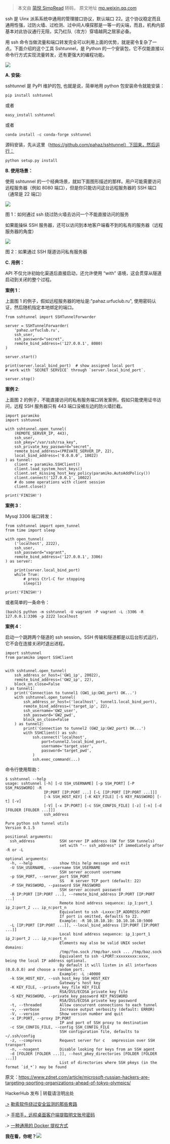 > 本文由 [简悦 SimpRead](http://ksria.com/simpread/) 转码， 原文地址 [mp.weixin.qq.com](https://mp.weixin.qq.com/s?__biz=MzAwMzIwNDYyNg==&mid=2650624995&idx=1&sn=14b4f560e6d38bccf29fde3dfc6dac79&chksm=8337409eb440c98887b265d8afb9bb3dca9f0456d9b2880f5bcf2f22385c57c1d168e0b009b1&mpshare=1&&srcid=&sharer_sharetime=1574872612322&sharer_shareid=cb64def495bb2bef15b1a9a543cdd734&from=timeline&scene=2&subscene=1&clicktime=1574904050&enterid=1574904050#rd)

ssh 是 Uinx 派系系统中通用的管理接口协议，默认端口 22。这个协议稳定而且通用性强，过防火墙、过检测、过中间人嗅探那是一等一的尖端，而且，机构内部基本对此协议通行无阻，实乃红队（攻方）穿墙越网之居家必备。

用 ssh 命令当做流量和端口转发完全可以利用上面的优势，就是密令复杂了一点。下面介绍的这个工具 Sshtunnel，是 Python 的一个安装包，它不仅能直接以命令行方式实现流量转发，还有更强大的编程功能。

![](https://mmbiz.qpic.cn/mmbiz_png/VT33z2qICCybUToAemKLfYd06BjAFnKJ3Qp42oX3XvZKLkbVHKXsBicOjDR6vYBmfzoLugTIRqtUEd9LpovEdTg/640?wx_fmt=png)

  

**A. 安装:**

sshtunnel 是 PyPI 维护的包, 也就是说，简单地用 python 包安装命令就能安装：

```
pip install sshtunnel
```

或者

```
easy_install sshtunnel
```

或者

```
conda install -c conda-forge sshtunnel
```

源码安装，先从这里（https://github.com/pahaz/sshtunnel）下回来，然后运行：

```
python setup.py install
```

**B. 使用场景：**

使用 sshtunnel 的一个经典场景，就如下面图形描述的那样。用户可能需要访问远程服务器（例如 8080 端口），但是你只能访问这台远程服务器的 SSH 端口（通常是 22 端口）

![](https://mmbiz.qpic.cn/mmbiz_png/VT33z2qICCybUToAemKLfYd06BjAFnKJ4FlfnDNqDqMgsBLjsVYuo5CplIHdZCY2gLk5wab3y1NQ6lMbwO21YA/640?wx_fmt=png)

图 1：如何通过 ssh 绕过防火墙去访问一个不能直接访问的服务

如果能操纵 SSH 服务器，还可以访问到本地客户端看不到的私有的服务器（远程服务器的角度）

![](https://mmbiz.qpic.cn/mmbiz_png/VT33z2qICCybUToAemKLfYd06BjAFnKJhAmCU5KDrH9YVsJfva2KFqEpEAZyySUqqdFhgkhI6pguVG50icPqfCQ/640?wx_fmt=png)

图 2：如果通过 SSH 隧道访问私有服务器

**C. 用例：**

API 不仅允许初始化渠道后直接启动，还允许使用 “with” 语境，这会贯穿从隧道启动到关闭的整个过程。

**案例 1**：

上面图 1 的例子，假如远程服务器的地址是:"pahaz.urfuclub.ru", 使用密码认证，然后随机指定本地绑定的端口。

```
from sshtunnel import SSHTunnelForwarder

server = SSHTunnelForwarder(
    'pahaz.urfuclub.ru',
    ssh_user,
    ssh_password="secret",
    remote_bind_address=('127.0.0.1', 8080)
)

server.start()

print(server.local_bind_port)  # show assigned local port
# work with `SECRET SERVICE` through `server.local_bind_port`.

server.stop()
```

**案例 2**:

上面图 2 的例子，不能直接访问的私有服务端口转发案例，假如只能使用证书访问，远程 SSH 服务器只有 443 端口没被左边的防火墙拦截。

```
import paramiko
import sshtunnel

with sshtunnel.open_tunnel(
    (REMOTE_SERVER_IP, 443),
    ssh_user,
    ssh_pkey="/var/ssh/rsa_key",
    ssh_private_key_password="secret",
    remote_bind_address=(PRIVATE_SERVER_IP, 22),
    local_bind_address=('0.0.0.0', 10022)
) as tunnel:
    client = paramiko.SSHClient()
    client.load_system_host_keys()
    client.set_missing_host_key_policy(paramiko.AutoAddPolicy())
    client.connect('127.0.0.1', 10022)
    # do some operations with client session
    client.close()

print('FINISH!')
```

**案例 3**：

Mysql 3306 端口转发：

```
from sshtunnel import open_tunnel
from time import sleep

with open_tunnel(
    ('localhost', 2222),
    ssh_user,
    ssh_password="vagrant",
    remote_bind_address=('127.0.0.1', 3306)
) as server:

    print(server.local_bind_port)
    while True:
        # press Ctrl-C for stopping
        sleep(1)

print('FINISH!')
```

或者简单的一条命令：

```
(bash)$ python -m sshtunnel -U vagrant -P vagrant -L :3306 -R 127.0.0.1:3306 -p 2222 localhost
```

**案例 4**：

启动一个跳跨两个隧道的 ssh session。SSH 传输和隧道都是以后台形式运行，它不会在连接关闭时退出进程。

```
import sshtunnel
from paramiko import SSHClient


with sshtunnel.open_tunnel(
    ssh_address_or_host=('GW1_ip', 20022),
    remote_bind_address=('GW2_ip', 22),
    block_on_close=False
) as tunnel1:
    print('Connection to tunnel1 (GW1_ip:GW1_port) OK...')
    with sshtunnel.open_tunnel(
        ssh_address_or_host=('localhost', tunnel1.local_bind_port),
        remote_bind_address=('target_ip', 22),
        ssh_username='GW2_user',
        ssh_password='GW2_pwd',
        block_on_close=False
    ) as tunnel2:
        print('Connection to tunnel2 (GW2_ip:GW2_port) OK...')
        with SSHClient() as ssh:
            ssh.connect('localhost',
                port=tunnel2.local_bind_port,
                username='target_user',
                password='target_pwd',
            )
            ssh.exec_command(...)
```

命令行使用帮助：

```
$ sshtunnel --help
usage: sshtunnel [-h] [-U SSH_USERNAME] [-p SSH_PORT] [-P SSH_PASSWORD] -R
                 IP:PORT [IP:PORT ...] [-L [IP:PORT [IP:PORT ...]]]
                 [-k SSH_HOST_KEY] [-K KEY_FILE] [-S KEY_PASSWORD] [-t] [-v]
                 [-V] [-x IP:PORT] [-c SSH_CONFIG_FILE] [-z] [-n] [-d [FOLDER [FOLDER ...]]]
                 ssh_address

Pure python ssh tunnel utils
Version 0.1.5

positional arguments:
  ssh_address           SSH server IP address (GW for SSH tunnels)
                        set with "-- ssh_address" if immediately after -R or -L

optional arguments:
  -h, --help            show this help message and exit
  -U SSH_USERNAME, --username SSH_USERNAME
                        SSH server account username
  -p SSH_PORT, --server_port SSH_PORT
                        SS   H server TCP port (default: 22)
  -P SSH_PASSWORD, --password SSH_PASSWORD
                        SSH server account password
  -R IP:PORT [IP:PORT ...], --remote_bind_address IP:PORT [IP:PORT ...]
                        Remote bind address sequence: ip_1:port_1 ip_2:port_2 ... ip_n:port_n
                        Equivalent to ssh -Lxxxx:IP_ADDRESS:PORT
                        If port is omitted, defaults to 22.
                        Example: -R 10.10.10.10: 10.10.10.10:5900
  -L [IP:PORT [IP:PORT ...]], --local_bind_address [IP:PORT [IP:PORT ...]]
                        Local bind address sequence: ip_1:port_1 ip_2:port_2 ... ip_n:port_n
                        Elements may also be valid UNIX socket domains:
                        /tmp/foo.sock /tmp/bar.sock ... /tmp/baz.sock
                        Equivalent to ssh -LPORT:xxxxxxxxx:xxxx,    being the local IP address optional.
                        By default it will listen in all interfaces (0.0.0.0) and choose a random port.
                        Example: -L :40000
  -k SSH_HOST_KEY, --ssh_host_key SSH_HOST_KEY
                        Gateway's host key
  -K KEY_FILE, --private_key_file KEY_FILE
                        RSA/DSS/ECDSA private key file
  -S KEY_PASSWORD, --private_key_password KEY_PASSWORD
                        RSA/DSS/ECDSA private key password
  -t, --threaded        Allow concurrent connections to each tunnel
  -v, --verbose         Increase output verbosity (default: ERROR)
  -V, --version         Show version number and quit
  -x IP:PORT, --proxy IP:PORT
                        IP and port of SSH proxy to destination
  -c SSH_CONFIG_FILE, --config SSH_CONFIG_FILE
                        SSH configuration file, defaults to ~/.ssh/config
  -z, --compress        Request server for c   ompression over SSH transport
  -n, --noagent         Disable looking for keys from an SSH agent
  -d [FOLDER [FOLDER ...]], --host_pkey_directories [FOLDER [FOLDER ...]]
                        List of directories where SSH pkeys (in the format `id_*`) may be found
```

原文：https://www.zdnet.com/article/microsoft-russian-hackers-are-targeting-sporting-organizations-ahead-of-tokyo-olympics/

HackerHub 发布 | 转载请注明出处  

[.>](http://mp.weixin.qq.com/s?__biz=MzAwMzIwNDYyNg==&mid=2650624864&idx=1&sn=91b3d5a9dc97a3fb3b0b1581672fdd09&chksm=8337401db440c90b9458381aea746aac7df5458147d95c2b974d9e4c9da4c21a31abf3505a06&scene=21#wechat_redirect) [勒索软件绕过安全监测的那些套路](http://mp.weixin.qq.com/s?__biz=MzAwMzIwNDYyNg==&mid=2650624949&idx=1&sn=f25c682d06a9ecfa7092fe822ddabbb8&chksm=833740c8b440c9de6aeace81f6cb6ee64a944e52b2bdd80092b427af8e50e19bcf48997ef22c&scene=21#wechat_redirect)

.> [手把手，远程桌面客户端提取明文账号密码](http://mp.weixin.qq.com/s?__biz=MzAwMzIwNDYyNg==&mid=2650624988&idx=1&sn=85338795727eac0ff2a7ebdce22a23c5&chksm=833740a1b440c9b7ec42ebf36f99802c4e885ae09185de90fd2503535170c1a4cad438765a1c&scene=21#wechat_redirect)

.> [一种通用的 Docker 提权方式](http://mp.weixin.qq.com/s?__biz=MzAwMzIwNDYyNg==&mid=2650624967&idx=1&sn=7ede63107c40d3591defa693bf739faa&chksm=833740bab440c9ac6aae28c5077a1718d8be458a16918fd8cea269ef61115bcaec6b7b0cc19b&scene=21#wechat_redirect)

**我在看，你呢？**![](https://mmbiz.qpic.cn/mmbiz_gif/kw2nrMk65sdViahJApicmvFAv8pTOsGaMte4A4GHkOyRUPDCYsNGA0jso4dkb169ib9Hiaq8RwAUjHn4CWnW9J81jA/640?wx_fmt=gif)